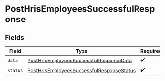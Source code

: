 # PostHrisEmployeesSuccessfulResponse


## Fields

| Field                                                                                                         | Type                                                                                                          | Required                                                                                                      | Description                                                                                                   |
| ------------------------------------------------------------------------------------------------------------- | ------------------------------------------------------------------------------------------------------------- | ------------------------------------------------------------------------------------------------------------- | ------------------------------------------------------------------------------------------------------------- |
| `data`                                                                                                        | [PostHrisEmployeesSuccessfulResponseData](../../models/shared/posthrisemployeessuccessfulresponsedata.md)     | :heavy_check_mark:                                                                                            | N/A                                                                                                           |
| `status`                                                                                                      | [PostHrisEmployeesSuccessfulResponseStatus](../../models/shared/posthrisemployeessuccessfulresponsestatus.md) | :heavy_check_mark:                                                                                            | N/A                                                                                                           |